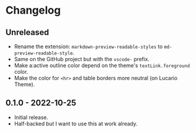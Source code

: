 # Changelog

## Unreleased

- Rename the extension: `markdown-preview-readable-styles` to `md-preview-readable-style`.
- Same on the GitHub project but with the `vscode-` prefix.
- Make a:active outline color depend on the theme's `textLink.foreground` color.
- Make the color for `<hr>` and table borders more neutral (on Lucario Theme).

## 0.1.0 - 2022-10-25

- Initial release.
- Half-backed but I want to use this at work already.
